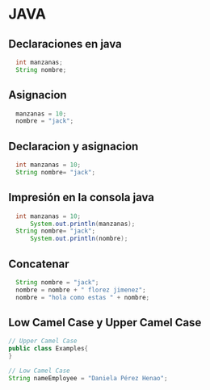 # JAVA

## Declaraciones en java
  ```java
    int manzanas;
    String nombre;
  ```
## Asignacion
  ```java
    manzanas = 10;
    nombre = "jack";
  ```

## Declaracion y asignacion
  ```java
    int manzanas = 10;
    String nombre= "jack";
  ```

## Impresión en la consola java
  ```java
    int manzanas = 10;
    	System.out.println(manzanas);
    String nombre= "jack";
    	System.out.println(nombre);
  ```
## Concatenar
  ```java
    String nombre = "jack";
    nombre = nombre + " florez jimenez";
    nombre = "hola como estas " + nombre;
  ```
## Low Camel Case y Upper Camel Case
  ```java
  // Upper Camel Case
  public class Examples{
  }
  
  // Low Camel Case
  String nameEmployee = "Daniela Pérez Henao";
  ```  
